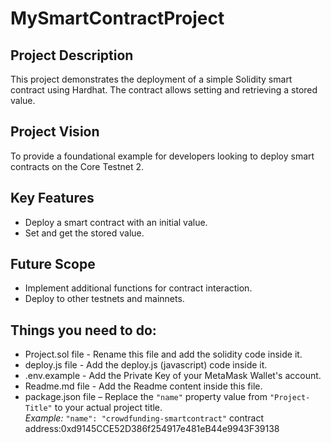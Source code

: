 # MySmartContractProject

## Project Description

This project demonstrates the deployment of a simple Solidity smart contract using Hardhat. The contract allows setting and retrieving a stored value.

## Project Vision

To provide a foundational example for developers looking to deploy smart contracts on the Core Testnet 2.

## Key Features

- Deploy a smart contract with an initial value.
- Set and get the stored value.

## Future Scope

- Implement additional functions for contract interaction.
- Deploy to other testnets and mainnets.
## Things you need to do:

- Project.sol file - Rename this file and add the solidity code inside it.
- deploy.js file - Add the deploy.js (javascript) code inside it.
- .env.example - Add the Private Key of your MetaMask Wallet's account.
- Readme.md file - Add the Readme content inside this file.
- package.json file – Replace the `"name"` property value from `"Project-Title"` to your actual project title. <br/>
*Example:* `"name": "crowdfunding-smartcontract"`
contract address:0xd9145CCE52D386f254917e481eB44e9943F39138
